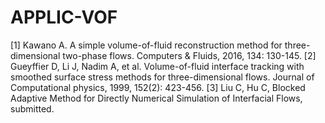 # APPLIC-VOF

[1] Kawano A. A simple volume-of-fluid reconstruction method for three-dimensional two-phase flows. Computers & Fluids, 2016, 134: 130-145.
[2] Gueyffier D, Li J, Nadim A, et al. Volume-of-fluid interface tracking with smoothed surface stress methods for three-dimensional flows. Journal of Computational physics, 1999, 152(2): 423-456.
[3] Liu C, Hu C, Blocked Adaptive Method for Directly Numerical Simulation of Interfacial Flows, submitted.
